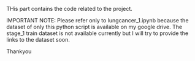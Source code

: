 THis part contains the code related to the project.

IMPORTANT NOTE: 
Please refer only to lungcancer_1.ipynb because the dataset of only this python script is available on my google drive. The stage_1 train dataset is not available currently but I will try to provide the links to the dataset soon.

Thankyou
